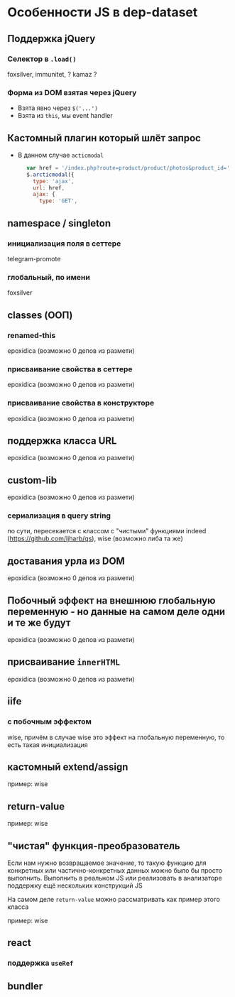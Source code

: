 # Особенности JS в dep-dataset

## Поддержка jQuery

### Селектор в `.load()`

foxsilver, immunitet, ? kamaz ?

### Форма из DOM взятая через jQuery

* Взята явно через `$('...')`
* Взята из `this`, мы event handler

## Кастомный плагин который шлёт запрос

* В данном случае `acticmodal`
```js
      var href = '/index.php?route=product/product/photos&product_id=' + productID;
      $.arcticmodal({
        type: 'ajax',
        url: href,
        ajax: {
          type: 'GET',
```

## namespace / singleton

### инициализация поля в сеттере

telegram-promote

### глобальный, по имени

foxsilver

## classes (ООП)

### renamed-this

epoxidica (возможно 0 депов из размети)

### присваивание свойства в сеттере

epoxidica (возможно 0 депов из размети)

### присваивание свойства в конструкторе

epoxidica (возможно 0 депов из размети)

## поддержка класса URL

epoxidica (возможно 0 депов из размети)

## custom-lib

epoxidica (возможно 0 депов из размети)

### сериализация в query string

по сути, пересекается с классом с "чистыми" функциями
indeed (https://github.com/ljharb/qs), wise (возможно либа та же)

## доставания урла из DOM

epoxidica (возможно 0 депов из размети)

## Побочный эффект на внешнюю глобальную переменную - но данные на самом деле одни и те же будут

epoxidica (возможно 0 депов из размети)

## присваивание `innerHTML`

epoxidica (возможно 0 депов из размети)

## iife

### с побочным эффектом

wise, причём в случае wise это эффект на глобальную переменную, то есть такая инициализация

## кастомный extend/assign

пример: wise

## return-value

пример: wise

## "чистая" функция-преобразователь

Если нам нужно возвращаемое значение, то такую функцию для конкретных или частично-конкретных данных можно было бы просто выполнить. Выполнить в реальном JS или реализовать в анализаторе поддержку ещё нескольких конструкций JS

На самом деле `return-value` можно рассматривать как пример этого класса

пример: wise

## react

### поддержка `useRef`

## bundler
